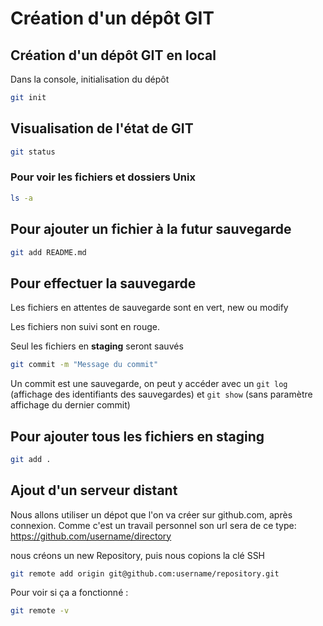 # Création d'un dépôt GIT

## Création d'un dépôt GIT en local

Dans la console, initialisation du dépôt

```bash
git init
```

## Visualisation de l'état de GIT

```bash
git status
```

### Pour voir les fichiers et dossiers Unix

```bash
ls -a
```

## Pour ajouter un fichier à la futur sauvegarde

```bash
git add README.md
```

## Pour effectuer la sauvegarde

Les fichiers en attentes de sauvegarde sont en vert, new ou modify

Les fichiers non suivi sont en rouge.

Seul les fichiers en **staging** seront sauvés

```bash
git commit -m "Message du commit"
```

Un commit est une sauvegarde, on peut y accéder avec un `git log` (affichage des identifiants des sauvegardes) et `git show` (sans paramètre affichage du dernier commit)

## Pour ajouter tous les fichiers en staging

```bash
git add .
```

## Ajout d'un serveur distant

Nous allons utiliser un dépot que l'on va créer sur github.com, après connexion. Comme c'est un travail personnel son url sera de ce type: https://github.com/username/directory

nous créons un new Repository, puis nous copions la clé SSH

```bash
git remote add origin git@github.com:username/repository.git 
```

Pour voir si ça a fonctionné :

```bash
git remote -v
```
